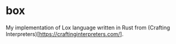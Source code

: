 # box
My implementation of Lox language written in Rust from (Crafting Interpreters)[https://craftinginterpreters.com/].
